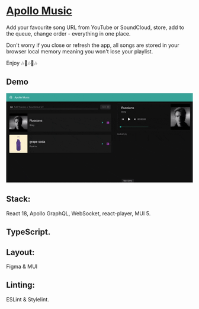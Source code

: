 # [Apollo Music](https://chernykh-ru.github.io/apollo-music)

Add your favourite song URL from YouTube or SoundCloud, store, add to the queue, change order - everything in one place.

Don't worry if you close or refresh the app, all songs are stored in your browser local memory meaning you won't lose your playlist.

Enjoy 🎶🎵🎶🎵🎶

## Demo

![Apollo Music Demo](src/images/demo.gif)

## Stack:

React 18, Apollo GraphQL, WebSocket, react-player, MUI 5.

## TypeScript.

## Layout:

Figma & MUI

## Linting:

ESLint & Stylelint.
